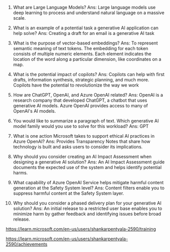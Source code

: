 1. What are Large Language Models? 
Ans: Large language models use deep learning to process and understand natural language on a massive scale.

2. What is an example of a potential task a generative AI application can help solve?
Ans: Creating a draft for an email is a generative AI task

3. What is the purpose of vector-based embeddings?
Ans: To represent semantic meaning of text tokens.
The embedding for each token consists of multiple numeric elements. Each element indicates the location of the word along a particular dimension, like coordinates on a map.

4. What is the potential impact of copilots?
Ans: Copilots can help with first drafts, information synthesis, strategic planning, and much more. Copilots have the potential to revolutionize the way we work

5. How are ChatGPT, OpenAI, and Azure OpenAI related?
Ans: OpenAI is a research company that developed ChatGPT, a chatbot that uses generative AI models. Azure OpenAI provides access to many of OpenAI's AI models.

6. You would like to summarize a paragraph of text. Which generative AI model family would you use to solve for this workload?
Ans: GPT

7.  What is one action Microsoft takes to support ethical AI practices in Azure OpenAI?
Ans: Provides Transparency Notes that share how technology is built and asks users to consider its implications.

8. Why should you consider creating an AI Impact Assessment when designing a generative AI solution?
Ans: An AI Impact Assessment guide documents the expected use of the system and helps identify potential harms.

9. What capability of Azure OpenAI Service helps mitigate harmful content generation at the Safety System level? 
Ans: Content filters enable you to suppress harmful content at the Safety System layer.

10. Why should you consider a phased delivery plan for your generative AI solution? 
Ans: An initial release to a restricted user base enables you to minimize harm by gather feedback and identifying issues before broad release.



https://learn.microsoft.com/en-us/users/shankarpentyala-2590/training

https://learn.microsoft.com/en-us/users/shankarpentyala-2590/achievements
